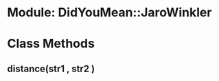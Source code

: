 # Module: DidYouMean::JaroWinkler
    



# Class Methods
## distance(str1 , str2 ) [](#method-c-distance)

